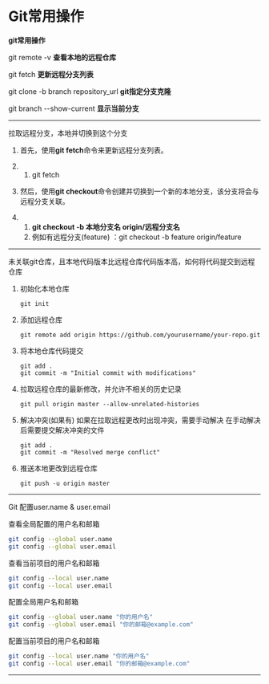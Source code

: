 # Git常用操作

**git常用操作**

git remote -v  **查看本地的远程仓库**

git fetch **更新远程分支列表**

git clone -b branch repository_url **git指定分支克隆**

git branch --show-current **显示当前分支**

----

拉取远程分支，本地并切换到这个分支

1. 首先，使用**git fetch**命令来更新远程分支列表。

1. 1. git fetch

1. 然后，使用**git checkout**命令创建并切换到一个新的本地分支，该分支将会与远程分支关联。

1. 1. **git checkout -b 本地分支名 origin/远程分支名**
   2. 例如有远程分支(feature)  ：git checkout -b feature origin/feature

---

未关联git仓库，且本地代码版本比远程仓库代码版本高，如何将代码提交到远程仓库

1. 初始化本地仓库
   ```git
   git init
   ```

2. 添加远程仓库
   ```git
   git remote add origin https://github.com/yourusername/your-repo.git
   ```

3. 将本地仓库代码提交
   ```git
   git add .
   git commit -m "Initial commit with modifications"
   ```

4. 拉取远程仓库的最新修改，并允许不相关的历史记录
   ```git
   git pull origin master --allow-unrelated-histories
   ```

5. 解决冲突(如果有)
   如果在拉取远程更改时出现冲突，需要手动解决
   在手动解决后需要提交解决冲突的文件

   ```git
   git add .
   git commit -m "Resolved merge conflict"
   ```

6. 推送本地更改到远程仓库
   ```git
   git push -u origin master
   ```

----

Git 配置user.name & user.email

查看全局配置的用户名和邮箱

```bash
git config --global user.name
git config --global user.email
```

查看当前项目的用户名和邮箱

```bash
git config --local user.name
git config --local user.email
```

配置全局用户名和邮箱

```bash
git config --global user.name "你的用户名"
git config --global user.email "你的邮箱@example.com"
```

配置当前项目的用户名和邮箱

```bash
git config --local user.name "你的用户名"
git config --local user.email "你的邮箱@example.com"
```

----
